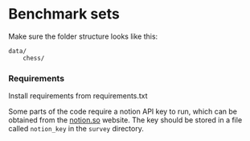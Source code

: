 # Benchmark sets

Make sure the folder structure looks like this:
```
data/
    chess/
```

### Requirements
Install requirements from requirements.txt

Some parts of the code require a notion API key to run, which can be obtained from the [notion.so](https://notion.so) website. The key should be stored in a file called `notion_key` in the `survey` directory.